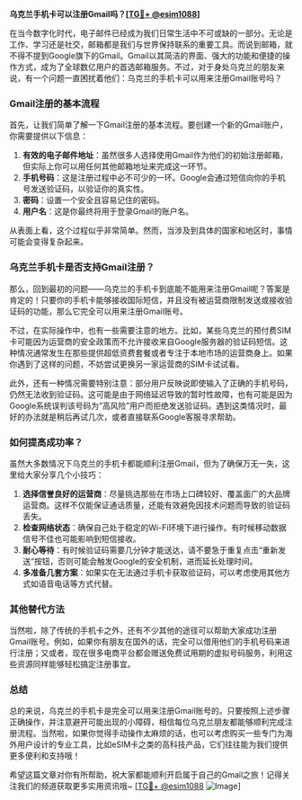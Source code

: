 **乌克兰手机卡可以注册Gmail吗？[[TG💪+ @esim1088](https://t.me/s/esim1088)]**

在当今数字化时代，电子邮件已经成为我们日常生活中不可或缺的一部分。无论是工作、学习还是社交，邮箱都是我们与世界保持联系的重要工具。而说到邮箱，就不得不提到Google旗下的Gmail。Gmail以其简洁的界面、强大的功能和便捷的操作方式，成为了全球数亿用户的首选邮箱服务。不过，对于身处乌克兰的朋友来说，有一个问题一直困扰着他们：乌克兰的手机卡可以用来注册Gmail账号吗？

### Gmail注册的基本流程

首先，让我们简单了解一下Gmail注册的基本流程。要创建一个新的Gmail账户，你需要提供以下信息：

1. **有效的电子邮件地址**：虽然很多人选择使用Gmail作为他们的初始注册邮箱，但实际上你可以用任何其他邮箱地址来完成这一环节。
2. **手机号码**：这是注册过程中必不可少的一环。Google会通过短信向你的手机号发送验证码，以验证你的真实性。
3. **密码**：设置一个安全且容易记住的密码。
4. **用户名**：这是你最终将用于登录Gmail的账户名。

从表面上看，这个过程似乎非常简单。然而，当涉及到具体的国家和地区时，事情可能会变得复杂起来。

### 乌克兰手机卡是否支持Gmail注册？

那么，回到最初的问题——乌克兰的手机卡到底能不能用来注册Gmail呢？答案是肯定的！只要你的手机卡能够接收国际短信，并且没有被运营商限制发送或接收验证码的功能，那么它完全可以用来注册Gmail账号。

不过，在实际操作中，也有一些需要注意的地方。比如，某些乌克兰的预付费SIM卡可能因为运营商的安全政策而不允许接收来自Google服务器的验证码短信。这种情况通常发生在那些提供超低资费套餐或者专注于本地市场的运营商身上。如果你遇到了这样的问题，不妨尝试更换另一家运营商的SIM卡试试看。

此外，还有一种情况需要特别注意：部分用户反映说即使输入了正确的手机号码，仍然无法收到验证码。这可能是由于网络延迟导致的暂时性故障，也有可能是因为Google系统误判该号码为“高风险”用户而拒绝发送验证码。遇到这类情况时，最好的办法就是稍后再试几次，或者直接联系Google客服寻求帮助。

### 如何提高成功率？

虽然大多数情况下乌克兰的手机卡都能顺利注册Gmail，但为了确保万无一失，这里给大家分享几个小技巧：

1. **选择信誉良好的运营商**：尽量挑选那些在市场上口碑较好、覆盖面广的大品牌运营商。这样不仅能保证通话质量，还能有效避免因技术问题而导致的验证码丢失。
2. **检查网络状态**：确保自己处于稳定的Wi-Fi环境下进行操作。有时候移动数据信号不佳也可能影响到短信接收。
3. **耐心等待**：有时候验证码需要几分钟才能送达，请不要急于重复点击“重新发送”按钮，否则可能会触发Google的安全机制，进而延长处理时间。
4. **多准备几套方案**：如果实在无法通过手机卡获取验证码，可以考虑使用其他方式如语音电话等方式代替。

### 其他替代方法

当然啦，除了传统的手机卡之外，还有不少其他的途径可以帮助大家成功注册Gmail账号。例如，如果你有朋友在国外的话，完全可以借用他们的手机号码来进行注册；又或者，现在很多电商平台都会赠送免费试用期的虚拟号码服务，利用这些资源同样能够轻松搞定注册事宜。

### 总结

总的来说，乌克兰的手机卡是完全可以用来注册Gmail账号的。只要按照上述步骤正确操作，并注意避开可能出现的小障碍，相信每位乌克兰朋友都能够顺利完成注册流程。当然啦，如果你觉得手动操作太麻烦的话，也可以考虑购买一些专门为海外用户设计的专业工具，比如eSIM卡之类的高科技产品，它们往往能为我们提供更多便利和支持哦！

希望这篇文章对你有所帮助，祝大家都能顺利开启属于自己的Gmail之旅！记得关注我们的频道获取更多实用资讯哦~ [[TG💪+ @esim1088](https://t.me/s/esim1088) ![Image](https://i.postimg.cc/4NQfJmqS/Snipaste-2025-05-13-00-14-12.png)]
